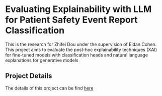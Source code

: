 # Evaluating Explainability with LLM for Patient Safety Event Report Classification 
This is the research for Zhifei Dou under the supervision of Eldan Cohen. This project aims to evaluate the post-hoc explainability techniques (XAI) for fine-tuned models with classification heads and natural language explanations for generative models

## Project Details
The details of this project can be find [here](/Assets/Project_report.pdf)

